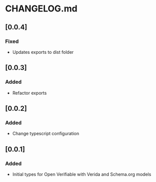 # CHANGELOG.md

## [0.0.4]
### Fixed
- Updates exports to dist folder

## [0.0.3]
### Added
- Refactor exports


## [0.0.2]
### Added
- Change typescript configuration


## [0.0.1]
### Added
- Initial types for Open Verifiable with Verida and Schema.org models
